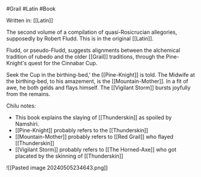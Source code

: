 #Grail #Latin #Book 

Written in: [[Latin]]

The second volume of a compilation of quasi-Rosicrucian allegories, supposedly by Robert Fludd. This is in the original [[Latin]].

Fludd, or pseudo-Fludd, suggests alignments between the alchemical tradition of rubedo and the older [[Grail]] traditions, through the Pine-Knight's quest for the Cinnabar Cup.

Seek the Cup in the birthing-bed,' the [[Pine-Knight]] is told. The Midwife at the birthing-bed, to his amazement, is the [[Mountain-Mother]]. In a fit of awe, he both gelds and flays himself. The [[Vigilant Storm]] bursts joyfully from the remains.

Chilu notes:
- This book explains the slaying of [[Thunderskin]] as spoiled by Namshiri.
- [[Pine-Knight]] probably refers to the [[Thunderskin]]
- [[Mountain-Mother]] probably refers to [[Red Grail]] who flayed [[Thunderskin]]
- [[Vigilant Storm]] probably refers to [[The Horned-Axe]] who got placated by the skinning of [[Thunderskin]]

![[Pasted image 20240505234643.png]]